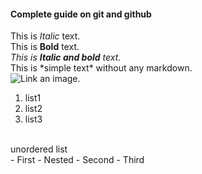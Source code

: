 #### Complete guide on git and github
This is *Italic* text.<br>
This is **Bold** text.<br>
*This is **Italic and bold** text.*<br>
This is \*simple text\* without any markdown.<br>
![Link an image.](/learn/azure-devops/shared/media/mara.png)<br>
1. list1
2. list2
3. list3
<br>
unordered list<br>
- First
  - Nested
- Second
- Third

